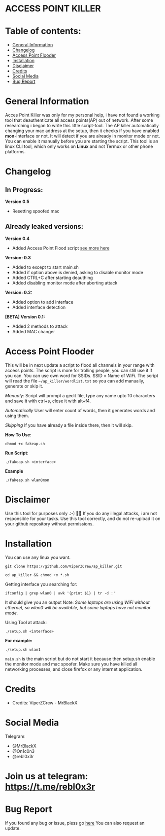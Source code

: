 # ACCESS POINT KILLER


# Table of contents:
* [General Information](#general-info)
* [Changelog](#changelog)
* [Access Point Flooder](#access-point-flooder)
* [Installation](#installation)
* [Disclaimer](#disclaimer)
* [Credits](#credits)
* [Social Media](#social-media)
* [Bug Report](#bug-report)

# General Information

  Acces Point Killer was only for my personal help, i have not found a working tool that deauthenticate all access points(AP)
  out of network. After some researching i began to write this little script-tool. 
  The AP killer automatically changing your mac address at the setup, then it checks if you have enabled **mon**-interface or
  not. It will detect if you are already in monitor mode or not.
  You can enable it manually before you are starting the script. This tool is an linux CLI tool, which only works on **Linux**
  and not Termux or other phone platforms.

# Changelog


 ## In Progress:
 
  **Version 0.5**
  * Resetting spoofed mac
 
 
  ## Already leaked versions:
  
  **Version 0.4**
  * Added Access Point Flood script [see more here](#access-point-flooder)
  
  **Version: 0.3**
  * Added to except to start main.sh
  * Added if option above is denied, asking to disable monitor mode
  * Added CTRL+C after starting deauthing 
  * Added disabling monitor mode after aborting attack
  
  **Version: 0.2:**
  * Added option to add interface
  * Added interface detection

  **[BETA] Version 0.1:**
  * Added 2 methods to attack
  * Added MAC changer

# Access Point Flooder
  This will be in next update a script to flood all channels in your range with access points.
  The script is more for trolling people, you can still use it if you can. 
  You can use own word for SSIDs.
  SSID = Name of WiFi.
  The script will read the file ```~/ap_killer/wordlist.txt``` so you can add manually, generate or skip it.
  
  *Manualy:*
  Script will prompt a gedit file, type any name upto 10 characters and save it with ctrl+s, close it with alt+f4.
  
  *Automatically*
  User will enter count of words, then it generates words and using them.
  
  *Skipping*
  If you have already a file inside there, then it will skip.
  
  
  **How To Use:**
  
  ```chmod +x fakeap.sh```
  
  **Run Script:**
  
  ```./fakeap.sh <interface>```
  
  **Example**
  
  ```./fakeap.sh wlan0mon```

# Disclaimer
  Use this tool for purposes only .:-) 🕵️‍♂️
  If you do any illegal attacks, i am not responsible for your tasks.
  Use this tool correctly, and do not re-upload it on your github repository without permissions.

# Installation

  You can use any linux you want.
  
  ```git clone https://github.com/ViperZCrew/ap_killer.git```
  
  ```cd ap_killer && chmod +x *.sh```
  
  Getting interface you searching for:
  
  ```ifconfig | grep wlan0 | awk '{print $1} | tr -d :'```
  
  It should give you an output
  Note: 
  *Some laptops are using WiFi without ethernet, so wlan0 will be available, but some laptops have not monitor mode.*
  
  Using Tool at attack:
  
  ```./setup.sh <interface>```

**For example:**

  ```./setup.sh wlan1```

```main.sh``` is the main script but do not start it because then setup.sh enable the monitor mode and mac spoofer.
  Make sure you have killed all networking processes, and close firefox or any internet application.

# Credits

* Credits: ViperZCrew - MrBlackX

# Social Media
Telegram:
* @MrBlackX
* @On1c0n3
* @rebl0x3r

# Join us at telegram: https://t.me/rebl0x3r  

# Bug Report
  If you found any bug or issue, pless go [here](https://github.com/ViperZCrew/ap_killer/issues)
  You can also request an update.
